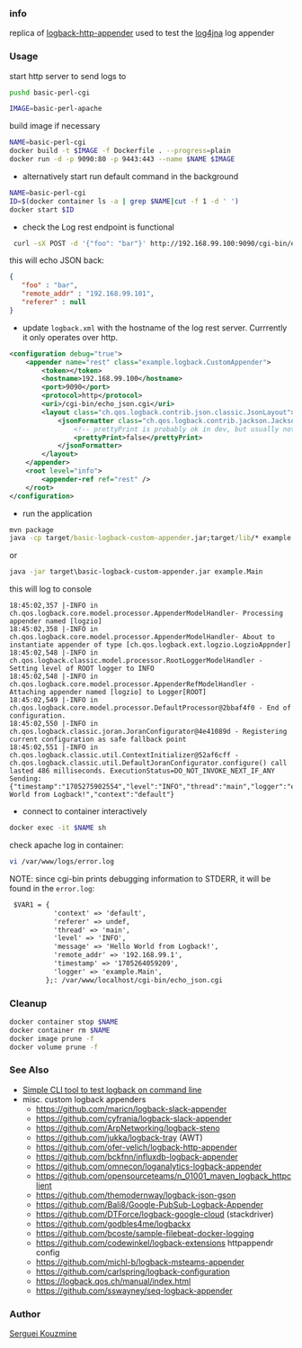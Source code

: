 ### info

replica of [logback-http-appender](https://github.com/ofer-velich/logback-http-appender) used to test the [log4jna](https://github.com/dblock/log4jna) log appender

### Usage

start http server to send logs to

```sh
pushd basic-perl-cgi
```
```sh
IMAGE=basic-perl-apache
```
build image if necessary
```sh
NAME=basic-perl-cgi
docker build -t $IMAGE -f Dockerfile . --progress=plain
docker run -d -p 9090:80 -p 9443:443 --name $NAME $IMAGE
```
* alternatively start run default command in the background
```sh
NAME=basic-perl-cgi
ID=$(docker container ls -a | grep $NAME|cut -f 1 -d ' ')
docker start $ID
```
* check the Log rest endpoint is functional

```sh
 curl -sX POST -d '{"foo": "bar"}' http://192.168.99.100:9090/cgi-bin/echo_json.cgi
```
this will echo JSON back:
```JSON
{
   "foo" : "bar",
   "remote_addr" : "192.168.99.101",
   "referer" : null
}
```
* update `logback.xml` with the hostname of the log rest server. Currrently it only operates over http.
```XML
<configuration debug="true">
    <appender name="rest" class="example.logback.CustomAppender">
        <token></token>
        <hostname>192.168.99.100</hostname>
        <port>9090</port>
        <protocol>http</protocol>
        <uri>/cgi-bin/echo_json.cgi</uri>
        <layout class="ch.qos.logback.contrib.json.classic.JsonLayout">
            <jsonFormatter class="ch.qos.logback.contrib.jackson.JacksonJsonFormatter">
                <!-- prettyPrint is probably ok in dev, but usually not ideal in production: -->
                <prettyPrint>false</prettyPrint>
            </jsonFormatter>
        </layout>
    </appender>
    <root level="info">
        <appender-ref ref="rest" />
    </root>
</configuration>

```
* run the application
```cmd
mvn package
java -cp target/basic-logback-custom-appender.jar;target/lib/* example.Main
```
or
```cmd
java -jar target\basic-logback-custom-appender.jar example.Main
```
this will log to console
```text
18:45:02,357 |-INFO in ch.qos.logback.core.model.processor.AppenderModelHandler- Processing appender named [logzio]
18:45:02,358 |-INFO in ch.qos.logback.core.model.processor.AppenderModelHandler- About to instantiate appender of type [ch.qos.logback.ext.logzio.LogzioAppnder]
18:45:02,548 |-INFO in ch.qos.logback.classic.model.processor.RootLoggerModelHandler - Setting level of ROOT logger to INFO
18:45:02,548 |-INFO in ch.qos.logback.core.model.processor.AppenderRefModelHandler - Attaching appender named [logzio] to Logger[ROOT]
18:45:02,549 |-INFO in ch.qos.logback.core.model.processor.DefaultProcessor@2bbaf4f0 - End of configuration.
18:45:02,550 |-INFO in ch.qos.logback.classic.joran.JoranConfigurator@4e41089d - Registering current configuration as safe fallback point
18:45:02,551 |-INFO in ch.qos.logback.classic.util.ContextInitializer@52af6cff - ch.qos.logback.classic.util.DefaultJoranConfigurator.configure() call lasted 486 milliseconds. ExecutionStatus=DO_NOT_INVOKE_NEXT_IF_ANY
Sending: {"timestamp":"1705275902554","level":"INFO","thread":"main","logger":"example.Main","message":"Hello World from Logback!","context":"default"}

```
* connect to container interactively
```sh
docker exec -it $NAME sh
```
check apache log in container:
```sh
vi /var/www/logs/error.log
```
NOTE: since cgi-bin prints debugging information to STDERR, it will be found in the `error.log`:
```txt
 $VAR1 = {
           'context' => 'default',
           'referer' => undef,
           'thread' => 'main',
           'level' => 'INFO',
           'message' => 'Hello World from Logback!',
           'remote_addr' => '192.168.99.1',
           'timestamp' => '1705264059209',
           'logger' => 'example.Main',
         };: /var/www/localhost/cgi-bin/echo_json.cgi

```

### Cleanup
```sh
docker container stop $NAME
docker container rm $NAME
docker image prune -f 
docker volume prune -f  
```

### See Also

  * [Simple CLI tool to test logback on command line](https://github.com/wlanboy/logbacktest)
  * misc. custom logback appenders
    + https://github.com/maricn/logback-slack-appender
    + https://github.com/cyfrania/logback-slack-appender
    + https://github.com/ArpNetworking/logback-steno
    + https://github.com/jukka/logback-tray (AWT)
    + https://github.com/ofer-velich/logback-http-appender
    + https://github.com/bckfnn/influxdb-logback-appender
    + https://github.com/omnecon/loganalytics-logback-appender
    + https://github.com/opensourceteams/n_01001_maven_logback_httpclient
    + https://github.com/themodernway/logback-json-gson
    + https://github.com/Bali8/Google-PubSub-Logback-Appender
    + https://github.com/DTForce/logback-google-cloud (stackdriver)
    + https://github.com/godbles4me/logbackx
    + https://github.com/bcoste/sample-filebeat-docker-logging
    + https://github.com/codewinkel/logback-extensions httpappendr config
    + https://github.com/michl-b/logback-msteams-appender
    + https://github.com/carlspring/logback-configuration
    + https://logback.qos.ch/manual/index.html
    + https://github.com/sswayney/seq-logback-appender

### Author
[Serguei Kouzmine](kouzmine_serguei@yahoo.com)
